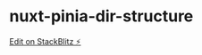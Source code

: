 # nuxt-pinia-dir-structure

[Edit on StackBlitz ⚡️](https://stackblitz.com/edit/nuxt-starter-fzs7cq)